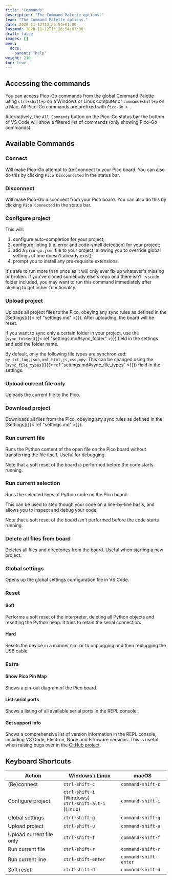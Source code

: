 ```yaml
---
title: "Commands"
description: "The Command Palette options."
lead: "The Command Palette options."
date: 2020-11-12T13:26:54+01:00
lastmod: 2020-11-12T13:26:54+01:00
draft: false
images: []
menu: 
  docs:
    parent: "help"
weight: 210
toc: true
---
```


## Accessing the commands

You can access Pico-Go commands from the global Command Palette using `ctrl+shift+p` on a Windows or Linux computer or `command+shift+p` on a Mac. All Pico-Go commands are prefixed with `Pico-Go > `.

Alternatively, the `All Commands` button on the Pico-Go status bar the bottom of VS Code will show a filtered list of commands (only showing Pico-Go commands).

## Available Commands

### Connect

Will make Pico-Go attempt to (re-)connect to your Pico board. You can also do this by clicking `Pico Disconnected` in the status bar.

### Disconnect

Will make Pico-Go disconnect from your Pico board. You can also do this by clicking `Pico Connected` in the status bar.

### Configure project

This will:

1. configure auto-completion for your project;
2. configure linting (i.e. error and code-smell detection) for your project;
3. add a `pico-go.json` file to your project, allowing you to override global settings (if one doesn't already exist);
4. prompt you to install any pre-requisite extensions.

It's safe to run more than once as it will only ever fix up whatever's missing or broken. If you've cloned somebody else's repo and there isn't `.vscode` folder included, you may want to run this command immediately after cloning to get richer functionality.

### Upload project

Uploads all project files to the Pico, obeying any sync rules as defined in the [Settings]({{< ref "settings.md" >}}). After uploading, the board will be reset.

If you want to sync only a certain folder in your project, use the [`sync_folder`]({{< ref "settings.md#sync_folder" >}}) field in the settings and add the folder name.

By default, only the following file types are synchronized: `py,txt,log,json,xml,html,js,css,mpy`. This can be changed using the [`sync_file_types`](({{< ref "settings.md#sync_file_types" >}})) field in the settings.

### Upload current file only

Uploads the current file to the Pico.

### Download project

Downloads all files from the Pico, obeying any sync rules as defined in the [Settings]({{< ref "settings.md" >}}).

### Run current file

Runs the Python content of the open file on the Pico board without transferring the file itself. Useful for debugging.

Note that a soft reset of the board _is_ performed before the code starts running.

### Run current selection

Runs the selected lines of Python code on the Pico board.

This can be used to step though your code on a line-by-line basis, and allows you to inspect and debug your code.

Note that a soft reset of the board _isn't_ performed before the code starts running.

### Delete all files from board

Deletes all files and directories from the board. Useful when starting a new project.

### Global settings

Opens up the global settings configuration file in VS Code.

### Reset

#### Soft

Performs a soft reset of the interpreter, deleting all Python objects and resetting the Python heap.  It tries to retain the serial connection.

#### Hard

Resets the device in a manner similar to unplugging and then replugging the USB cable.

### Extra

#### Show Pico Pin Map

Shows a pin-out diagram of the Pico board.

#### List serial ports

Shows a listing of all available serial ports in the REPL console.

#### Get support info

Shows a comprehensive list of version information in the REPL console, including VS Code, Electron, Node and Firmware versions. This is useful when raising bugs over in the [GitHub project](https://github.com/cpwood/Pico-Go/issues).

## Keyboard Shortcuts

| Action           | Windows / Linux    | macOS                 |
| ---------------- | ------------------ | --------------------- |
| (Re)connect      | `ctrl-shift-c`     | `command-shift-c`     |
|  Configure project         | `ctrl-shift-i` (Windows)<br />`ctrl-shift-alt-i` (Linux) | `command-shift-i` |
| Global settings  | `ctrl-shift-g`     | `command-shift-g`     |
| Upload project   | `ctrl-shift-u`     | `command-shift-u`     |
| Upload current file only | `ctrl-shift-f`     | `command-shift-f`     |
| Run current file | `ctrl-shift-r`     | `command-shift-r`     |
| Run current line | `ctrl-shift-enter` | `command-shift-enter` |
| Soft reset       | `ctrl-shift-d`     | `command-shift-d`     |